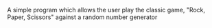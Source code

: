A simple program which allows the user play the classic game, "Rock, Paper, Scissors" against a random number generator
